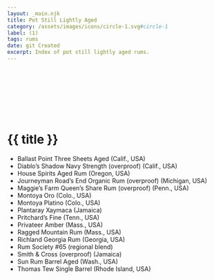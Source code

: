 ```yaml
---
layout: _main.njk
title: Pot Still Lightly Aged
category: /assets/images/icons/circle-1.svg#circle-1
label: (1)
tags: rums
date: git Created
excerpt: Index of pot still lightly aged rums.
---
```

<!-- markdownlint-disable MD025 -->
# {{ title }}<icon-l space="1em" label="(1)"><span class="with-icon"><svg class="icon"><use href="/assets/images/icons/circle-1.svg#circle-1"></use></svg></span></icon-l>
<!-- markdownlint-disable MD025 -->

<div class="index col-2">

* Ballast Point Three Sheets Aged (Calif., USA)
* Diablo&rsquo;s Shadow Navy Strength (overproof) (Calif., USA)
* House Spirits Aged Rum (Oregon, USA)
* Journeyman Road&rsquo;s End Organic Rum (overproof) (Michigan, USA)
* Maggie&rsquo;s Farm Queen&rsquo;s Share Rum (overproof) (Penn., USA)
* Montoya Oro (Colo., USA)
* Montoya Platino (Colo., USA)
* Plantaray Xaymaca (Jamaica)
* Pritchard&rsquo;s Fine (Tenn., USA)
* Privateer Amber (Mass., USA)
* Ragged Mountain Rum (Mass., USA)
* Richland Georgia Rum (Georgia, USA)
* Rum Society #65 (regional blend)
* Smith & Cross (overproof) (Jamaica)
* Sun Rum Barrel Aged (Wash., USA)
* Thomas Tew Single Barrel (Rhode Island, USA)

</div>
